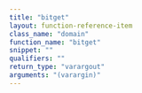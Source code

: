 ```yaml
---
title: "bitget"
layout: function-reference-item
class_name: "domain"
function_name: "bitget"
snippet: ""
qualifiers: ""
return_type: "varargout"
arguments: "(varargin)"
---
```


<pre class="help-text"></pre>
